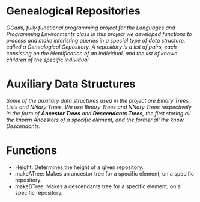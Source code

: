 # Genealogical Repositories

*OCaml, fully functional programming project for the Languages and Programming Environments class*
*In this project we developed functions to process and make interisting queries in a special type*
*of data structure, called a Genealogical Gepository.*
*A repository is a 	list of pairs, each consisting on the identification of an individual, 
and the list of known children of the specific individual*

# Auxiliary Data Structures

*Some of the auxiliary data structures used in the project are Binary Trees, Lists and NNary Trees.*
_We use Binary Trees and NNary Trees respectively in the form of **Ancestor Trees** and **Descendants Trees**, the first storing
all the known Ancestors of a specific element, and the former all the know Descendants._

# Functions

- Height: Determines the height of a given repository.
- makeATree: Makes an ancestor tree for a specific element, on a specific repository.
- makeDTree: Makes a descendants tree for a specific element, on a specific repository.

